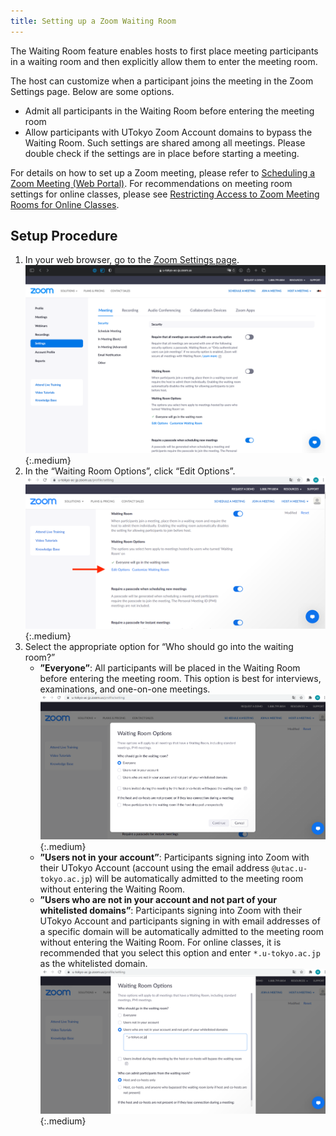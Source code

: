 ```yaml
---
title: Setting up a Zoom Waiting Room
---
```


The Waiting Room feature enables hosts to first place meeting participants in a waiting room and then explicitly allow them to enter the meeting room.

The host can customize when a participant joins the meeting in the Zoom Settings page.
Below are some options.
* Admit all participants in the Waiting Room before entering the meeting room
* Allow participants with UTokyo Zoom Account domains to bypass the Waiting Room. Such settings are shared among all meetings. Please double check if the settings are in place before starting a meeting.

For details on how to set up a Zoom meeting, please refer to [Scheduling a Zoom Meeting (Web Portal)](..).
For recommendations on meeting room settings for online classes, please see [Restricting Access to Zoom Meeting Rooms for Online Classes](/en/faculty_members/zoom_access_control).

## Setup Procedure
1. In your web browser, go to the [Zoom Settings page](https://u-tokyo-ac-jp.zoom.us/profile/setting).
![](../auth/setting_1.png){:.medium}
2. In the “Waiting Room Options”, click “Edit Options”.
![](1.png){:.medium}
3. Select the appropriate option for “Who should go into the waiting room?”
    * **”Everyone”**: All participants will be placed in the Waiting Room before entering the meeting room. This option is best for interviews, examinations, and one-on-one meetings.
    ![](2.png){:.medium}
    * **”Users not in your account”**: Participants signing into Zoom with their UTokyo Account (account using the email address <code>@utac.u-tokyo.ac.jp</code>) will be automatically admitted to the meeting room without entering the Waiting Room.
    * **”Users who are not in your account and not part of your whitelisted domains”**: Participants signing into Zoom with their UTokyo Account and participants signing in with email addresses of a specific domain will be automatically admitted to the meeting room without entering the Waiting Room. For online classes, it is recommended that you select this option and enter <code>*.u-tokyo.ac.jp</code>  as the whitelisted domain.
    ![](3.png){:.medium}
